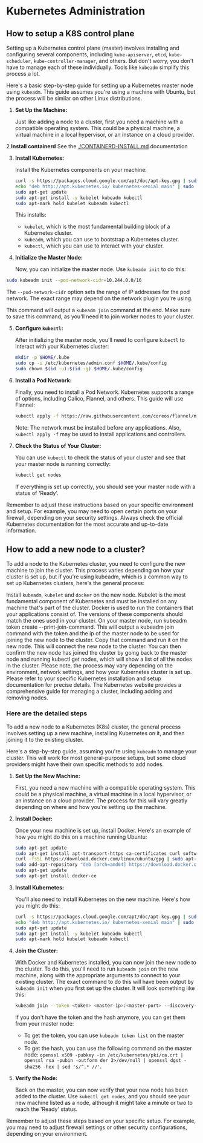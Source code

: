 # Kubernetes Administration

## How to setup a K8S control plane
Setting up a Kubernetes control plane (master) involves installing and configuring several components, including `kube-apiserver`, `etcd`, `kube-scheduler`, `kube-controller-manager`, and others. But don't worry, you don't have to manage each of these individually. Tools like `kubeadm` simplify this process a lot.

Here's a basic step-by-step guide for setting up a Kubernetes master node using `kubeadm`. This guide assumes you're using a machine with Ubuntu, but the process will be similar on other Linux distributions.

1. **Set Up the Machine:**

   Just like adding a node to a cluster, first you need a machine with a compatible operating system. This could be a physical machine, a virtual machine in a local hypervisor, or an instance on a cloud provider.


2 **Install containerd**
  See the [./CONTAINERD-INSTALL.md](continerd-install.md) documentation

3. **Install Kubernetes:**

   Install the Kubernetes components on your machine:

   ```bash
   curl -s https://packages.cloud.google.com/apt/doc/apt-key.gpg | sudo apt-key add -
   echo "deb http://apt.kubernetes.io/ kubernetes-xenial main" | sudo tee /etc/apt/sources.list.d/kubernetes.list
   sudo apt-get update
   sudo apt-get install -y kubelet kubeadm kubectl
   sudo apt-mark hold kubelet kubeadm kubectl
   ```

   This installs:

   - `kubelet`, which is the most fundamental building block of a Kubernetes cluster.
   - `kubeadm`, which you can use to bootstrap a Kubernetes cluster.
   - `kubectl`, which you can use to interact with your cluster.

4. **Initialize the Master Node:**

   Now, you can initialize the master node. Use `kubeadm init` to do this:

```bash
sudo kubeadm init --pod-network-cidr=10.244.0.0/16
```

   The `--pod-network-cidr` option sets the range of IP addresses for the pod network. The exact range may depend on the network plugin you're using.

   This command will output a `kubeadm join` command at the end. Make sure to save this command, as you'll need it to join worker nodes to your cluster.

5. **Configure `kubectl`:**

   After initializing the master node, you'll need to configure `kubectl` to interact with your Kubernetes cluster:

   ```bash
   mkdir -p $HOME/.kube
   sudo cp -i /etc/kubernetes/admin.conf $HOME/.kube/config
   sudo chown $(id -u):$(id -g) $HOME/.kube/config
   ```

6. **Install a Pod Network:**

   Finally, you need to install a Pod Network. Kubernetes supports a range of options, including Calico, Flannel, and others. This guide will use Flannel:

   ```bash
   kubectl apply -f https://raw.githubusercontent.com/coreos/flannel/master/Documentation/kube-flannel.yml
   ```

   Note: The network must be installed before any applications. Also, `kubectl apply -f` may be used to install applications and controllers.

7. **Check the Status of Your Cluster:**

   You can use `kubectl` to check the status of your cluster and see that your master node is running correctly:

   ```bash
   kubectl get nodes
   ```

   If everything is set up correctly, you should see your master node with a status of 'Ready'.

Remember to adjust these instructions based on your specific environment and setup. For example, you may need to open certain ports on your firewall, depending on your security settings. Always check the official Kubernetes documentation for the most accurate and up-to-date information.

## How to add a new node to a cluster?
To add a node to the Kubernetes cluster, you need to configure the new machine to join the cluster. This process varies depending on how your cluster is set up, but if you're using kubeadm, which is a common way to set up Kubernetes clusters, here's the general process:

Install `kubeadm`, `kubelet` and `docker` on the new node. Kubelet is the most fundamental component of Kubernetes and must be installed on any machine that's part of the cluster. Docker is used to run the containers that your applications consist of. The versions of these components should match the ones used in your cluster.
On your master node, run kubeadm token create --print-join-command. This will output a kubeadm join command with the token and the ip of the master node to be used for joining the new node to the cluster.
Copy that command and run it on the new node. This will connect the new node to the cluster.
You can then confirm the new node has joined the cluster by going back to the master node and running kubectl get nodes, which will show a list of all the nodes in the cluster.
Please note, the process may vary depending on the environment, network settings, and how your Kubernetes cluster is set up. Please refer to your specific Kubernetes installation and setup documentation for precise details. The Kubernetes website provides a comprehensive guide for managing a cluster, including adding and removing nodes.

### Here are the detailed steps
To add a new node to a Kubernetes (K8s) cluster, the general process involves setting up a new machine, installing Kubernetes on it, and then joining it to the existing cluster.

Here's a step-by-step guide, assuming you're using `kubeadm` to manage your cluster. This will work for most general-purpose setups, but some cloud providers might have their own specific methods to add nodes.

1. **Set Up the New Machine:**

   First, you need a new machine with a compatible operating system. This could be a physical machine, a virtual machine in a local hypervisor, or an instance on a cloud provider. The process for this will vary greatly depending on where and how you're setting up the machine.

2. **Install Docker:**

   Once your new machine is set up, install Docker. Here's an example of how you might do this on a machine running Ubuntu:
   ```bash
   sudo apt-get update
   sudo apt-get install apt-transport-https ca-certificates curl software-properties-common
   curl -fsSL https://download.docker.com/linux/ubuntu/gpg | sudo apt-key add -
   sudo add-apt-repository "deb [arch=amd64] https://download.docker.com/linux/ubuntu $(lsb_release -cs) stable"
   sudo apt-get update
   sudo apt-get install docker-ce
   ```
   
3. **Install Kubernetes:**

   You'll also need to install Kubernetes on the new machine. Here's how you might do this:
   ```bash
   curl -s https://packages.cloud.google.com/apt/doc/apt-key.gpg | sudo apt-key add -
   echo "deb http://apt.kubernetes.io/ kubernetes-xenial main" | sudo tee /etc/apt/sources.list.d/kubernetes.list
   sudo apt-get update
   sudo apt-get install -y kubelet kubeadm kubectl
   sudo apt-mark hold kubelet kubeadm kubectl
   ```
   
4. **Join the Cluster:**

   With Docker and Kubernetes installed, you can now join the new node to the cluster. To do this, you'll need to run `kubeadm join` on the new machine, along with the appropriate arguments to connect to your existing cluster. The exact command to do this will have been output by `kubeadm init` when you first set up the cluster. It will look something like this:
   ```bash
   kubeadm join --token <token> <master-ip>:<master-port> --discovery-token-ca-cert-hash sha256:<hash>
   ```
   If you don't have the token and the hash anymore, you can get them from your master node:

   - To get the token, you can use `kubeadm token list` on the master node.
   - To get the hash, you can use the following command on the master node: `openssl x509 -pubkey -in /etc/kubernetes/pki/ca.crt | openssl rsa -pubin -outform der 2>/dev/null | openssl dgst -sha256 -hex | sed 's/^.* //'`.

5. **Verify the Node:**

   Back on the master, you can now verify that your new node has been added to the cluster. Use `kubectl get nodes`, and you should see your new machine listed as a node, although it might take a minute or two to reach the 'Ready' status.

Remember to adjust these steps based on your specific setup. For example, you may need to adjust firewall settings or other security configurations, depending on your environment.
